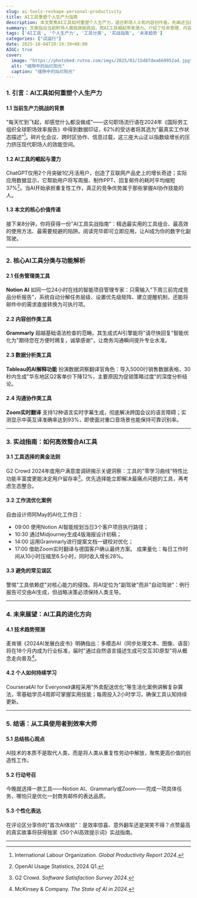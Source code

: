 ```yaml
---
slug: ai-tools-reshape-personal-productivity
title: AI工具重塑个人生产力指南
description: 本文聚焦AI工具如何重塑个人生产力，适合职场人士和内容创作者。先阐述当前职场生产力挑战，再介绍各类AI工具功能，接着给出工具选择法则、工作流优化案例及常见误区。最后展望未来趋势并号召读者行动，分享体验可获实战指南。
summary: 文章指出当前职场人面临效能挑战，而AI工具崛起带来潜力。介绍了任务管理、内容创作等各类AI工具，给出高效整合AI工具的实战指南，还展望其进化方向，鼓励读者行动并分享体验。
tags: ['AI工具', '个人生产力', '工具分类', '实战指南', '未来趋势']
categories: ["试运行"]
date: 2025-10-04T20:19:39+08:00
AIGC: true
cover:
  image: "https://photobed.rutno.com/imgs/2025/02/15d87dea669952ad.jpg"
  alt: "缝隙中的灿烂阳光"
  caption: "缝隙中的灿烂阳光"
---
```

### 1. 引言：AI工具如何重塑个人生产力

#### 1.1 当前生产力挑战的背景
"每天忙到飞起，却感觉什么都没做成"——这句职场流行语在2024年《国际劳工组织全球职场效率报告》中得到数据印证，62%的受访者将其选为"最真实工作状态描述"[^1]。碎片化会议、跨时区协作、信息过载，这三座大山正以指数级增长的压力挤压现代职场人的效能空间。

#### 1.2 AI工具的崛起与潜力
ChatGPT仅用2个月突破1亿月活用户，创造了互联网产品史上的增长奇迹；实际应用数据显示，它帮助用户将写周报、制作PPT、回复邮件的耗时平均缩短37%[^2]。当AI开始承担重复性工作，真正的竞争优势属于那些掌握AI协作技能的人。

#### 1.3 本文的核心价值传递
接下来8分钟，你将获得一份"AI工具实战指南"：精选最实用的工具组合、最高效的使用方法、最需要规避的陷阱。阅读完毕即可立即应用，让AI成为你的数字化副驾驶。

---

### 2. 核心AI工具分类与功能解析

#### 2.1 任务管理类工具
**Notion AI** 如同一位24小时在线的智能项目管理专家：只需输入"下周三前完成竞品分析报告"，系统自动分解任务层级、设置优先级矩阵、建立提醒机制，还能将邮件中的需求直接转换为可执行项。

#### 2.2 内容创作类工具
**Grammarly** 超越基础语法检查的范畴。其生成式AI引擎能将"请尽快回复"智能优化为"期待您在方便时赐复，诚挚感谢"，让商务沟通瞬间提升专业水准。

#### 2.3 数据分析类工具
**Tableau的AI解释功能** 扮演数据洞察翻译官角色：导入5000行销售数据表格，30秒内生成"华东地区Q2客单价下降12%，主要原因为促销策略过度"的深度分析结论。

#### 2.4 沟通协作类工具
**Zoom实时翻译** 支持12种语言实时字幕生成，彻底解决跨国会议的语言障碍；实测显示中英互译准确率达到93%，即使面对重口音场景也能保持可靠识别率。

---

### 3. 实战指南：如何高效整合AI工具

#### 3.1 工具选择的黄金法则
G2 Crowd 2024年度用户满意度调研揭示关键洞察：工具的"零学习曲线"特性比功能丰富度更能决定用户留存率[^3]。优先选择能立即解决最痛点问题的工具，再考虑生态整合。

#### 3.2 工作流优化案例
自由设计师阿May的AI化工作日：
- 09:00 使用Notion AI智能规划当日3个客户项目执行路径；
- 10:30 通过Midjourney生成4版海报设计初稿；
- 14:00 运用Grammarly进行提案文档一键校对优化；
- 17:00 借助Zoom实时翻译与德国客户确认最终方案。
成果量化：每日工作时间从10小时压缩至6.5小时，同时收入增长28%。

#### 3.3 避免的常见误区
警惕"工具依赖症"对核心能力的侵蚀。将AI定位为"副驾驶"而非"自动驾驶"：例行报告可交由AI生成，但战略决策必须保持人类主导。

---

### 4. 未来展望：AI工具的进化方向

#### 4.1 技术趋势预测
麦肯锡《2024AI发展白皮书》明确指出：多模态AI（同步处理文本、图像、语音）将在18个月内成为行业标准，届时"通过自然语言描述生成可交互3D原型"将从概念走向普及[^4]。

#### 4.2 个人如何持续学习
Coursera《AI for Everyone》课程采用"外卖配送优化"等生活化案例讲解复杂算法，零基础学员4周即可掌握实用技能；每周投入2小时学习，确保工具认知持续更新。

---

### 5. 结语：从工具使用者到效率大师

#### 5.1 总结核心观点
AI技术的本质不是取代人类，而是将人类从重复性劳动中解放，聚焦更高价值的创造性工作。

#### 5.2 行动号召
今晚就选择一款工具——Notion AI、Grammarly或Zoom——完成一项具体任务，哪怕只是优化一封商务邮件的表达品质。

#### 5.3 个性化表达
在评论区分享你的"首次AI体验"：是效率惊喜、意外翻车还是哭笑不得？点赞最高的真实故事将获得独家《50个AI高效提示词》实战指南。

---

[^1]: International Labour Organization. *Global Productivity Report 2024*.
[^2]: OpenAI Usage Statistics, 2024 Q1.
[^3]: G2 Crowd. *Software Satisfaction Survey 2024*.
[^4]: McKinsey & Company. *The State of AI in 2024*.
    
